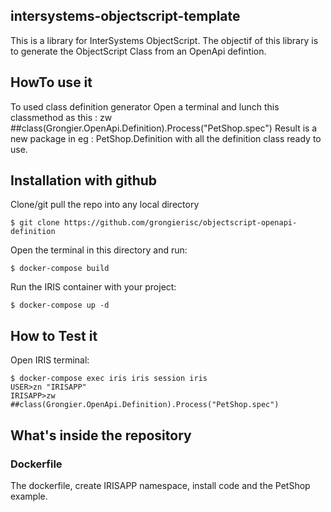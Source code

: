 ## intersystems-objectscript-template
This is a library for InterSystems ObjectScript.
The objectif of this library is to generate the ObjectScript Class from an OpenApi defintion.

## HowTo use it
To used class definition generator
Open a terminal and lunch this classmethod as this :
zw ##class(Grongier.OpenApi.Definition).Process("PetShop.spec")
Result is a new package in eg : PetShop.Definition with all the definition class ready to use.

## Installation with github

Clone/git pull the repo into any local directory

```
$ git clone https://github.com/grongierisc/objectscript-openapi-definition
```

Open the terminal in this directory and run:

```
$ docker-compose build
```

Run the IRIS container with your project:

```
$ docker-compose up -d
```

## How to Test it

Open IRIS terminal:

```
$ docker-compose exec iris iris session iris
USER>zn "IRISAPP"
IRISAPP>zw ##class(Grongier.OpenApi.Definition).Process("PetShop.spec")
```

## What's inside the repository

### Dockerfile

The dockerfile, create IRISAPP namespace, install code and the PetShop example.
